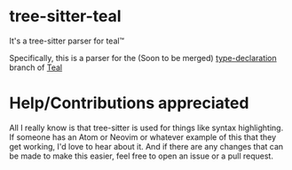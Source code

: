 # tree-sitter-teal

It's a tree-sitter parser for teal™

Specifically, this is a parser for the (Soon to be merged) [type-declaration](https://github.com/teal-language/tl/tree/type-declaration) branch of [Teal](https://github.com/teal-language/tl)

# Help/Contributions appreciated

All I really know is that tree-sitter is used for things like syntax highlighting. If someone has an Atom or Neovim or whatever example of this that they get working, I'd love to hear about it. And if there are any changes that can be made to make this easier, feel free to open an issue or a pull request.

